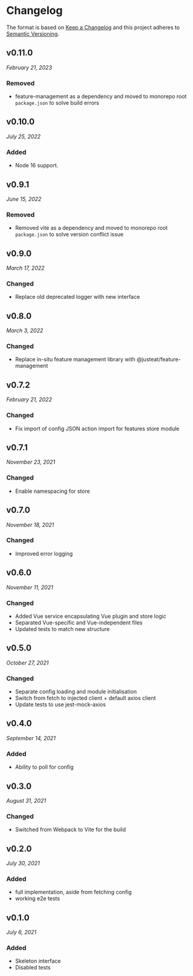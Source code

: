 # Changelog

The format is based on [Keep a Changelog](http://keepachangelog.com/en/1.0.0/)
and this project adheres to [Semantic Versioning](http://semver.org/spec/v2.0.0.html).

v0.11.0
------------------------------
*February 21, 2023*

### Removed
- feature-management as a dependency and moved to monorepo root `package.json` to solve build errors


v0.10.0
------------------------------
*July 25, 2022*

### Added
- Node 16 support.


v0.9.1
------------------------------
*June 15, 2022*

### Removed
- Removed vite as a dependency and moved to monorepo root `package.json` to solve version conflict issue


v0.9.0
------------------------------
*March 17, 2022*

### Changed
 - Replace old deprecated logger with new interface


v0.8.0
------------------------------
*March 3, 2022*

### Changed
 - Replace in-situ feature management library with @justeat/feature-management

v0.7.2
------------------------------
*February 21, 2022*

### Changed
 - Fix import of config JSON action import for features store module

v0.7.1
------------------------------
*November 23, 2021*

### Changed
 - Enable namespacing for store

v0.7.0
------------------------------
*November 18, 2021*

### Changed
 - Improved error logging

v0.6.0
------------------------------
*November 11, 2021*

### Changed
 - Added Vue service encapsulating Vue plugin and store logic
 - Separated Vue-specific and Vue-independent files
 - Updated tests to match new structure

v0.5.0
------------------------------
*October 27, 2021*

### Changed
 - Separate config loading and module initialisation
 - Switch from fetch to injected client + default axios client
 - Update tests to use jest-mock-axios

v0.4.0
------------------------------
*September 14, 2021*

### Added
- Ability to poll for config


v0.3.0
------------------------------
*August 31, 2021*

### Changed
- Switched from Webpack to Vite for the build

v0.2.0
------------------------------
*July 30, 2021*

### Added
- full implementation, aside from fetching config
- working e2e tests

v0.1.0
------------------------------
*July 6, 2021*

### Added
- Skeleton interface
- Disabled tests
